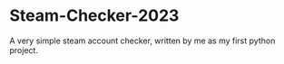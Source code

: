 # Steam-Checker-2023
A very simple steam account checker, written by me as my first python project.
